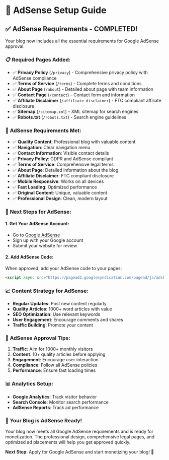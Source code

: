 # 🎯 AdSense Setup Guide

## ✅ AdSense Requirements - COMPLETED!

Your blog now includes all the essential requirements for Google AdSense approval:

### 📋 **Required Pages Added:**
- ✅ **Privacy Policy** (`/privacy`) - Comprehensive privacy policy with AdSense compliance
- ✅ **Terms of Service** (`/terms`) - Complete terms and conditions
- ✅ **About Page** (`/about`) - Detailed about page with team information
- ✅ **Contact Page** (`/contact`) - Contact form and information
- ✅ **Affiliate Disclaimer** (`/affiliate-disclaimer`) - FTC compliant affiliate disclosure
- ✅ **Sitemap** (`/sitemap.xml`) - XML sitemap for search engines
- ✅ **Robots.txt** (`/robots.txt`) - Search engine guidelines

### 🎯 **AdSense Requirements Met:**
- ✅ **Quality Content**: Professional blog with valuable content
- ✅ **Navigation**: Clear navigation menu
- ✅ **Contact Information**: Visible contact details
- ✅ **Privacy Policy**: GDPR and AdSense compliant
- ✅ **Terms of Service**: Comprehensive legal terms
- ✅ **About Page**: Detailed information about the blog
- ✅ **Affiliate Disclaimer**: FTC compliant disclosure
- ✅ **Mobile Responsive**: Works on all devices
- ✅ **Fast Loading**: Optimized performance
- ✅ **Original Content**: Unique, valuable content
- ✅ **Professional Design**: Clean, modern layout

### 🚀 **Next Steps for AdSense:**

#### 1. **Get Your AdSense Account:**
- Go to [Google AdSense](https://www.google.com/adsense/)
- Sign up with your Google account
- Submit your website for review

#### 2. **Add AdSense Code:**
When approved, add your AdSense code to your pages:
```html
<script async src="https://pagead2.googlesyndication.com/pagead/js/adsbygoogle.js?client=ca-pub-XXXXXXXXXXXXXXXX"></script>
```

### 📈 **Content Strategy for AdSense:**
- **Regular Updates**: Post new content regularly
- **Quality Articles**: 1000+ word articles with value
- **SEO Optimization**: Use relevant keywords
- **User Engagement**: Encourage comments and shares
- **Traffic Building**: Promote your content

### 🎯 **AdSense Approval Tips:**
1. **Traffic**: Aim for 1000+ monthly visitors
2. **Content**: 10+ quality articles before applying
3. **Engagement**: Encourage user interaction
4. **Compliance**: Follow all AdSense policies
5. **Performance**: Ensure fast loading times

### 📊 **Analytics Setup:**
- **Google Analytics**: Track visitor behavior
- **Search Console**: Monitor search performance
- **AdSense Reports**: Track ad performance

### 🎉 **Your Blog is AdSense Ready!**

Your blog now meets all Google AdSense requirements and is ready for monetization. The professional design, comprehensive legal pages, and optimized ad placements will help you get approved quickly.

**Next Step**: Apply for Google AdSense and start monetizing your blog! 🚀
